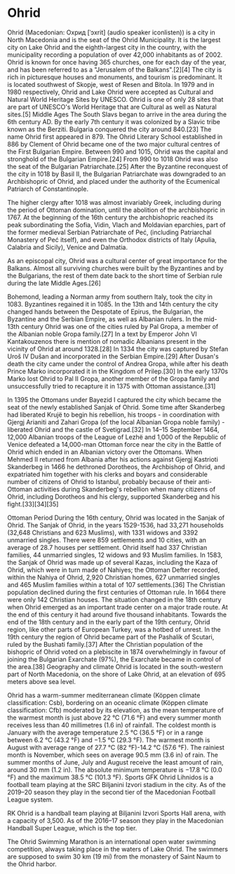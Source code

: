 # Ohrid
Ohrid (Macedonian: Охрид [ˈɔxrit] (audio speaker iconlisten)) is a city in North Macedonia and is the seat of the Ohrid Municipality. It is the largest city on Lake Ohrid and the eighth-largest city in the country, with the municipality recording a population of over 42,000 inhabitants as of 2002. Ohrid is known for once having 365 churches, one for each day of the year, and has been referred to as a "Jerusalem of the Balkans".[2][4] The city is rich in picturesque houses and monuments, and tourism is predominant. It is located southwest of Skopje, west of Resen and Bitola. In 1979 and in 1980 respectively, Ohrid and Lake Ohrid were accepted as Cultural and Natural World Heritage Sites by UNESCO. Ohrid is one of only 28 sites that are part of UNESCO's World Heritage that are Cultural as well as Natural sites.[5]
Middle Ages The South Slavs began to arrive in the area during the 6th century AD. By the early 7th century it was colonized by a Slavic tribe known as the Berziti. Bulgaria conquered the city around 840.[23] The name Ohrid first appeared in 879. The Ohrid Literary School established in 886 by Clement of Ohrid became one of the two major cultural centres of the First Bulgarian Empire. Between 990 and 1015, Ohrid was the capital and stronghold of the Bulgarian Empire.[24] From 990 to 1018 Ohrid was also the seat of the Bulgarian Patriarchate.[25] After the Byzantine reconquest of the city in 1018 by Basil II, the Bulgarian Patriarchate was downgraded to an Archbishopric of Ohrid, and placed under the authority of the Ecumenical Patriarch of Constantinople.

The higher clergy after 1018 was almost invariably Greek, including during the period of Ottoman domination, until the abolition of the archbishopric in 1767. At the beginning of the 16th century the archbishopric reached its peak subordinating the Sofia, Vidin, Vlach and Moldavian eparchies, part of the former medieval Serbian Patriarchate of Peć, (including Patriarchal Monastery of Peć itself), and even the Orthodox districts of Italy (Apulia, Calabria and Sicily), Venice and Dalmatia.

As an episcopal city, Ohrid was a cultural center of great importance for the Balkans. Almost all surviving churches were built by the Byzantines and by the Bulgarians, the rest of them date back to the short time of Serbian rule during the late Middle Ages.[26]

Bohemond, leading a Norman army from southern Italy, took the city in 1083. Byzantines regained it in 1085. In the 13th and 14th century the city changed hands between the Despotate of Epirus, the Bulgarian, the Byzantine and the Serbian Empire, as well as Albanian rulers. In the mid-13th century Ohrid was one of the cities ruled by Pal Gropa, a member of the Albanian noble Gropa family.[27] In a text by Emperor John VI Kantakouzenos there is mention of nomadic Albanians present in the vicinity of Ohrid at around 1328.[28] In 1334 the city was captured by Stefan Uroš IV Dušan and incorporated in the Serbian Empire.[29] After Dusan's death the city came under the control of Andrea Gropa, while after his death Prince Marko incorporated it in the Kingdom of Prilep.[30] In the early 1370s Marko lost Ohrid to Pal II Gropa, another member of the Gropa family and unsuccessfully tried to recapture it in 1375 with Ottoman assistance.[31]

In 1395 the Ottomans under Bayezid I captured the city which became the seat of the newly established Sanjak of Ohrid. Some time after Skanderbeg had liberated Krujë to begin his rebellion, his troops - in coordination with Gjergj Arianiti and Zahari Gropa (of the local Albanian Gropa noble family) - liberated Ohrid and the castle of Svetigrad.[32] In 14–15 September 1464, 12,000 Albanian troops of the League of Lezhë and 1,000 of the Republic of Venice defeated a 14,000-man Ottoman force near the city in the Battle of Ohrid which ended in an Albanian victory over the Ottomans. When Mehmed II returned from Albania after his actions against Gjergj Kastrioti Skanderbeg in 1466 he dethroned Dorotheos, the Archbishop of Ohrid, and expatriated him together with his clerks and boyars and considerable number of citizens of Ohrid to Istanbul, probably because of their anti-Ottoman activities during Skanderbeg's rebellion when many citizens of Ohrid, including Dorotheos and his clergy, supported Skanderbeg and his fight.[33][34][35]

Ottoman Period
During the 16th century, Ohrid was located in the Sanjak of Ohrid. The Sanjak of Ohrid, in the years 1529-1536, had 33,271 households (32,648 Christians and 623 Muslims), with 1331 widows and 3392 unmarried singles. There were 859 settlements and 10 cities, with an average of 28.7 houses per settlement. Ohrid itself had 337 Christian families, 44 unmarried singles, 12 widows and 93 Muslim families. In 1583, the Sanjak of Ohrid was made up of several Kazas, including the Kaza of Ohrid, which were in turn made of Nahiyes; the Ottoman Defter recorded, within the Nahiya of Ohrid, 2,920 Christian homes, 627 unmarried singles and 465 Muslim families within a total of 107 settlements.[36] The Christian population declined during the first centuries of Ottoman rule. In 1664 there were only 142 Christian houses. The situation changed in the 18th century when Ohrid emerged as an important trade center on a major trade route. At the end of this century it had around five thousand inhabitants. Towards the end of the 18th century and in the early part of the 19th century, Ohrid region, like other parts of European Turkey, was a hotbed of unrest. In the 19th century the region of Ohrid became part of the Pashalik of Scutari, ruled by the Bushati family.[37] After the Christian population of the bishopric of Ohrid voted on a plebiscite in 1874 overwhelmingly in favour of joining the Bulgarian Exarchate (97%), the Exarchate became in control of the area.[38]
Geography and climate
Ohrid is located in the south-western part of North Macedonia, on the shore of Lake Ohrid, at an elevation of 695 meters above sea level.

Ohrid has a warm-summer mediterranean climate (Köppen climate classification: Csb), bordering on an oceanic climate (Köppen climate classification: Cfb) moderated by its elevation, as the mean temperature of the warmest month is just above 22 °C (71.6 °F) and every summer month receives less than 40 millimetres (1.6 in) of rainfall. The coldest month is January with the average temperature 2.5 °C (36.5 °F) or in a range between 6.2 °C (43.2 °F) and −1.5 °C (29.3 °F). The warmest month is August with average range of 27.7 °C (82 °F)-14.2 °C (57.6 °F). The rainiest month is November, which sees on average 90.5 mm (3.6 in) of rain. The summer months of June, July and August receive the least amount of rain, around 30 mm (1.2 in). The absolute minimum temperature is −17.8 °C (0.0 °F) and the maximum 38.5 °C (101.3 °F).
Sports
GFK Ohrid Lihnidos is a football team playing at the SRC Biljanini Izvori stadium in the city. As of the 2019–20 season they play in the second tier of the Macedonian Football League system.

RK Ohrid is a handball team playing at Biljanini Izvori Sports Hall arena, with a capacity of 3,500. As of the 2016–17 season they play in the Macedonian Handball Super League, which is the top tier.

The Ohrid Swimming Marathon is an international open water swimming competition, always taking place in the waters of Lake Ohrid. The swimmers are supposed to swim 30 km (19 mi) from the monastery of Saint Naum to the Ohrid harbor.
